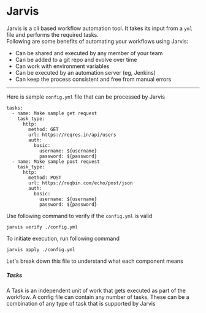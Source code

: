 # Jarvis

Jarvis is a cli based workflow automation tool. It takes its input from a `yml` 
file and performs the required tasks.  
Following are some benefits of automating your workflows using Jarvis:
- Can be shared and executed by any member of your team
- Can be added to a git repo and evolve over time
- Can work with environment variables
- Can be executed by an automation server (eg, Jenkins)
- Can keep the process consistent and free from manual errors

---
Here is sample `config.yml` file that can be processed by Jarvis
```
tasks:
  - name: Make sample get request
    task_type:
      http:
        method: GET
        url: https://reqres.in/api/users
        auth:
          basic:
            username: ${username}
            password: ${password}
  - name: Make sample post request
    task_type:
      http:
        method: POST
        url: https://reqbin.com/echo/post/json
        auth:
          basic:
            username: ${username}
            password: ${password}
```
Use following command to verify if the `config.yml` is valid
```
jarvis verify ./config.yml
```
To initiate execution, run following command
```
jarvis apply ./config.yml
```
Let's break down this file to understand what each component means
##### Tasks
A Task is an independent unit of work that gets executed as part of the workflow.
A config file can contain any number of tasks. These can be a combination
of any type of task that is supported by Jarvis
